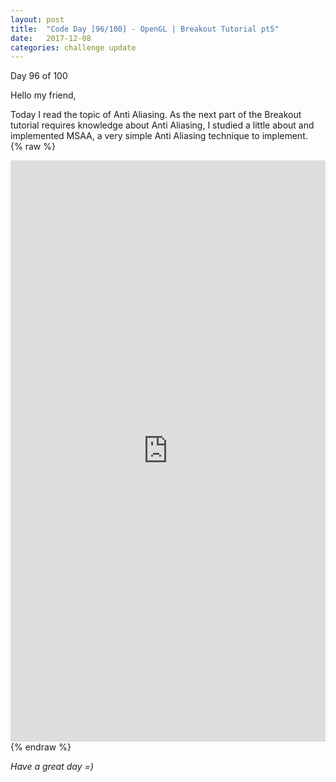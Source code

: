 ```yaml
---
layout: post
title:  "Code Day [96/100] - OpenGL | Breakout Tutorial pt5"
date:   2017-12-08
categories: challenge update
---
```


Day 96 of 100

Hello my friend,

Today I read the topic of Anti Aliasing. As the next part of the Breakout tutorial requires knowledge about Anti Aliasing, I studied a little about and implemented MSAA, a very simple Anti Aliasing technique to implement.   
{% raw %}
<iframe frameborder="0" class="juxtapose" width="100%" height="930" src="https://cdn.knightlab.com/libs/juxtapose/latest/embed/index.html?uid=2b91ec20-dc48-11e7-b263-0edaf8f81e27"></iframe>
{% endraw %}

_Have a great day =)_
